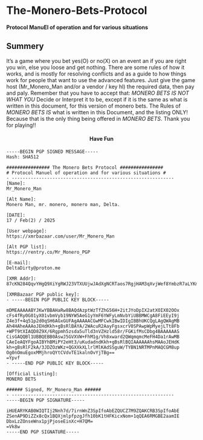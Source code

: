# The-Monero-Bets-Protocol
__Protocol ManuEl of operation and for various situations__

## Summery
It’s a game where you bet yes(O) or no(X) on an event an if you are right you win, else you loose and
get nothing. There are some rules of how it works, and is mostly for resolving conflicts and as a guide
to how things work for people that want to use the advanced features.
Just give the game host (Mr_Monero_Man and/or a vendor / key hl) the required data, then pay and
paly. Remember that you have to accept that:
*MONERO BETS IS NOT WHAT YOU* Decide or Interpret it to be, except if it is the same as what is
written in this document, for this version of monero bets.
The Rules of *MONERO BETS IS* what is written in this Document, and the listing ONLY!
Because that is the only thing being offered in *MONERO BETS*. Thank you for playing!!



<h4 align="center"> Have Fun </h4>

```
-----BEGIN PGP SIGNED MESSAGE-----
Hash: SHA512

################ The Monero Bets Protocol ################
# Protocol Manuel of operation and for various situations #
- ------------------------------------------------------------
[Name]:
Mr_Monero_Man

[Alt Name]:
Monero Man, mr. monero, monero man, Delta.

[DATE]:
17 / Feb(2) / 2025

[User webpage]:
https://xmrbazaar.com/user/Mr_Monero_Man

[Alt PGP list]:
https://rentry.co/Mr_Monero_PGP

[E-mail]:
DeltaDirty@proton.me

[XMR Addr]:
87cKN284QqvYHgQ9XiYgRWJ23VTXUUjwJAdXgNCRTaos7RgjHAM3qXvjWef8YmbzR7aLYKmawUdcKJCGTqUvxjQgTAHpKLG

[XMRBazaar PGP public key]:
- -----BEGIN PGP PUBLIC KEY BLOCK-----

mDMEAAAAABYJKwYBBAHaRw8BAQdAzptWzTfZhG56H+2itJYoDpIX2atXOIX02OOx
cFs4fRy0G01yX01vbmVyb19NYW5AeG1yYmF6YWFyLmNvbYiUBBMWCgA8FiEEyI9j
Z4e3f+4q51p2d0qSH6AGxGUFAgAAAAACGwMFCwkIBwIDIgIBBhUKCQgLAgQWAgMB
Ah4HAheAAAoJEHdKkh+gBsRlBAYA/2WAcuR2AayFgsxcrV0SPAwpWpMyejLTt8Fb
+WPT9tXIAQD8Z9X/6Rgpmh5zsda5uTld3nVZHzld58r/FGKifMsCDbg4BAAAAAAS
CisGAQQBl1UBBQEBB0AswJ5GVXVW+FhM1g/Vh8xward2QWqmqmcMeFH4Da1rAwMB
CAeIeAQYFgoAIBYhBMiPY2eHt3/uKudadndKkh+gBsRlBQIAAAAAAhsMAAoJEHdK
kh+gBsRlF2kA/3JDZOzWKz+QGXXkXLlrlMlKAdSSguW/TYBN1NRTMPnMAQCGM8up
Og0nOmuEgoxMMjhroQYtCVdvTE1kalnOvYjTBg==
=Ypvf
- -----END PGP PUBLIC KEY BLOCK-----

[Official Listing]:
MONERO BETS

###### Signed, Mr_Monero_Man ######
- ------------------------------------------------------------
-----BEGIN PGP SIGNATURE-----

iHUEARYKAB0WIQTIj2Nnh7d/7irnWnZ3SpIfoAbEZQUCZ7M9ZQAKCRB3SpIfoAbE
ZSenAP9DiZZx8cQx1BQXjmlpfpzgJfh10bK1tHFKicxNom+1qQEA6RMGBE2aamIE
DbxLzZOnseWnx1pjPjoseEinXc+H7QM=
=Vk8w
-----END PGP SIGNATURE-----

```

